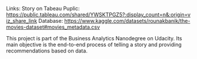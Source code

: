 Links:
Story on Tabeau Puplic: https://public.tableau.com/shared/YWSKTPGZ5?:display_count=n&:origin=viz_share_link
Database: https://www.kaggle.com/datasets/rounakbanik/the-movies-dataset#movies_metadata.csv


This project is part of the Business Analytics Nanodegree on Udacity. Its main objective is the end-to-end process of telling a story and providing recommendations based on data.
